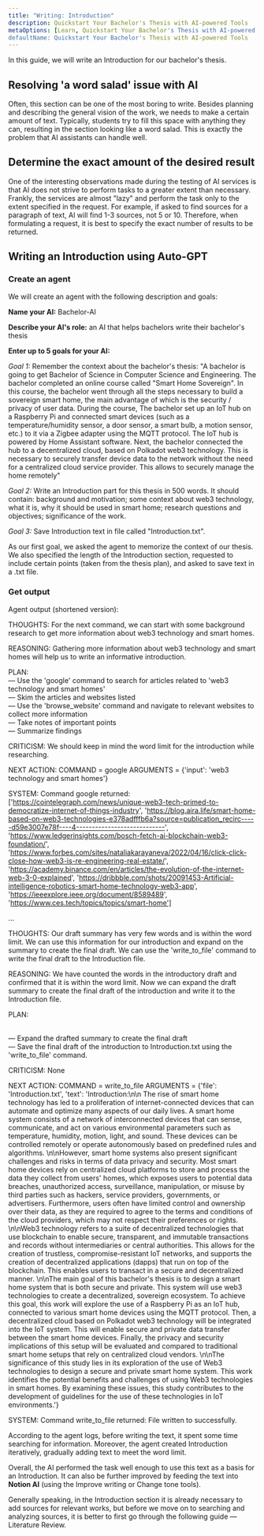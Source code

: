 ```yaml
---
title: "Writing: Introduction"
description: Quickstart Your Bachelor's Thesis with AI-powered Tools
metaOptions: [Learn, Quickstart Your Bachelor's Thesis with AI-powered Tools]
defaultName: Quickstart Your Bachelor's Thesis with AI-powered Tools
---
```


<RoboAcademyText fWeight="500">
In this guide, we will write an Introduction for our bachelor's thesis.
</RoboAcademyText>

## Resolving 'a word salad' issue with AI

Often, this section can be one of the most boring to write. Besides planning and describing the general vision of the work, we needs to make a certain amount of text. Typically, students try to fill this space with anything they can, resulting in the section looking like a word salad. This is exactly the problem that AI assistants can handle well.

## Determine the exact amount of the desired result

One of the interesting observations made during the testing of AI services is that AI does not strive to perform tasks to a greater extent than necessary. Frankly, the services are almost "lazy" and perform the task only to the extent specified in the request. For example, if asked to find sources for a paragraph of text, AI will find 1-3 sources, not 5 or 10. Therefore, when formulating a request, it is best to specify the exact number of results to be returned.

## Writing an Introduction using Auto-GPT

### Create an agent

We will create an agent with the following description and goals:

<LessonCodeWrapper language="plainText">

**Name your AI:** Bachelor-AI

**Describe your AI's role:** an AI that helps bachelors write their bachelor's thesis

**Enter up to 5 goals for your AI:**

*Goal 1:* Remember the context about the bachelor's thesis: "A bachelor is going to get Bachelor of Science in Computer Science and Engineering. The bachelor completed an online course called "Smart Home Sovereign". In this course, the bachelor went through all the steps necessary to build a sovereign smart home, the main advantage of which is the security / privacy of user data. During the course, The bachelor set up an IoT hub on a Raspberry Pi and connected smart devices (such as a temperature/humidity sensor, a door sensor, a smart bulb, a motion sensor, etc.) to it via a Zigbee adapter using the MQTT protocol. The IoT hub is powered by Home Assistant software. Next, the bachelor connected the hub to a decentralized cloud, based on Polkadot web3 technology. This is necessary to securely transfer device data to the network without the need for a centralized cloud service provider. This allows to securely manage the home remotely"

*Goal 2:* Write an Introduction part for this thesis in 500 words. It should contain: background and motivation; some context about web3 technology, what it is, why it should be used in smart home; research questions and objectives; significance of the work.

*Goal 3:* Save Introduction text in file called "Introduction.txt".

</LessonCodeWrapper>

As our first goal, we asked the agent to memorize the context of our thesis. We also specified the length of the Introduction section, requested to include certain points (taken from the thesis plan), and asked to save text in a .txt file.

### Get output

Agent output (shortened version):

<LessonCodeWrapper language="plainText">

THOUGHTS:  For the next command, we can start with some background research to get more information about web3 technology and smart homes.

REASONING:  Gathering more information about web3 technology and smart homes will help us to write an informative introduction.

PLAN: 
<br/>&mdash;  Use the 'google' command to search for articles related to 'web3 technology and smart homes'
<br/>&mdash;  Skim the articles and websites listed
<br/>&mdash;  Use the 'browse_website' command and navigate to relevant websites to collect more information
<br/>&mdash;  Take notes of important points
<br/>&mdash;  Summarize findings

CRITICISM:  We should keep in mind the word limit for the introduction while researching.

NEXT ACTION:  COMMAND = google ARGUMENTS = {'input': 'web3 technology and smart homes'}

SYSTEM:  Command google returned: ['https://cointelegraph.com/news/unique-web3-tech-primed-to-democratize-internet-of-things-industry', 'https://blog.aira.life/smart-home-based-on-web3-technologies-e378adfffb6a?source=publication_recirc-----d59e3007e78f----4----------------------------', 'https://www.ledgerinsights.com/bosch-fetch-ai-blockchain-web3-foundation/', 'https://www.forbes.com/sites/nataliakarayaneva/2022/04/16/click-click-close-how-web3-is-re-engineering-real-estate/', 'https://academy.binance.com/en/articles/the-evolution-of-the-internet-web-3-0-explained', 'https://dribbble.com/shots/20091453-Artificial-intelligence-robotics-smart-home-technology-web3-app', 'https://ieeexplore.ieee.org/document/8589489', 'https://www.ces.tech/topics/topics/smart-home']

...

THOUGHTS:  Our draft summary has very few words and is within the word limit. We can use this information for our introduction and expand on the summary to create the final draft. We can use the 'write_to_file' command to write the final draft to the Introduction file.

REASONING:  We have counted the words in the introductory draft and confirmed that it is within the word limit. Now we can expand the draft summary to create the final draft of the introduction and write it to the Introduction file.

PLAN:

<br/>&mdash;  Expand the drafted summary to create the final draft
<br/>&mdash;  Save the final draft of the introduction to Introduction.txt using the 'write_to_file' command.

CRITICISM:  None

NEXT ACTION:  COMMAND = write_to_file ARGUMENTS = {'file': 'Introduction.txt', 'text': 'Introduction:\\n\\n The rise of smart home technology has led to a proliferation of internet-connected devices that can automate and optimize many aspects of our daily lives. A smart home system consists of a network of interconnected devices that can sense, communicate, and act on various environmental parameters such as temperature, humidity, motion, light, and sound. These devices can be controlled remotely or operate autonomously based on predefined rules and algorithms. \\n\\nHowever, smart home systems also present significant challenges and risks in terms of data privacy and security. Most smart home devices rely on centralized cloud platforms to store and process the data they collect from users' homes, which exposes users to potential data breaches, unauthorized access, surveillance, manipulation, or misuse by third parties such as hackers, service providers, governments, or advertisers. Furthermore, users often have limited control and ownership over their data, as they are required to agree to the terms and conditions of the cloud providers, which may not respect their preferences or rights. \\n\\nWeb3 technology refers to a suite of decentralized technologies that use blockchain to enable secure, transparent, and immutable transactions and records without intermediaries or central authorities. This allows for the creation of trustless, compromise-resistant IoT networks, and supports the creation of decentralized applications (dapps) that run on top of the blockchain. This enables users to transact in a secure and decentralized manner. \\n\\nThe main goal of this bachelor's thesis is to design a smart home system that is both secure and private. This system will use web3 technologies to create a decentralized, sovereign ecosystem. To achieve this goal, this work will explore the use of a Raspberry Pi as an IoT hub, connected to various smart home devices using the MQTT protocol. Then, a decentralized cloud based on Polkadot web3 technology will be integrated into the IoT system. This will enable secure and private data transfer between the smart home devices. Finally, the privacy and security implications of this setup will be evaluated and compared to traditional smart home setups that rely on centralized cloud vendors. \\n\\nThe significance of this study lies in its exploration of the use of Web3 technologies to design a secure and private smart home system. This work identifies the potential benefits and challenges of using Web3 technologies in smart homes. By examining these issues, this study contributes to the development of guidelines for the use of these technologies in IoT environments.'}

SYSTEM:  Command write_to_file returned: File written to successfully.

</LessonCodeWrapper>

According to the agent logs, before writing the text, it spent some time searching for information. Moreover, the agent created Introduction iteratively, gradually adding text to meet the word limit.

Overall, the AI performed the task well enough to use this text as a basis for an Introduction. It can also be further improved by feeding the text into **Notion AI** (using the Improve writing or Change tone tools).

<RoboAcademyText>
Generally speaking, in the Introduction section it is already necessary to add sources for relevant works, but before we move on to searching and analyzing sources, it is better to first go through the following guide — Literature Review.
</RoboAcademyText>